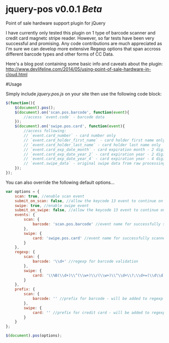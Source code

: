 jquery-pos v0.0.1 _Beta_
========================

Point of sale hardware support plugin for jQuery

I have currently only tested this plugin on 1 type of barcode scanner and credit card magnetc stripe reader. However, so far tests have been very successful and promising.
Any code contributions are much appreciated as I'm sure we can develop more extensive Regexp options that span accross different barcode types and other forms of CC Data.

Here's a blog post containing some basic info and caveats about the plugin: http://www.devlifeline.com/2014/05/using-point-of-sale-hardware-in-cloud.html

#Usage

Simply include _jquery.pos.js_ on your site then use the following code block:
```javascript
$(function(){
	$(document).pos();
	$(document).on('scan.pos.barcode', function(event){
		//access `event.code` - barcode data
	});
	$(document).on('swipe.pos.card', function(event){
		//access following:
		// `event.card_number` - card number only
		// `event.card_holder_first_name` - card holder first name only
		// `event.card_holder_last_name` - card holder last name only
		// `event.card_exp_date_month` - card expiration month - 2 digits
		// `event.card_exp_date_year_2` - card expiration year - 2 digits
		// `event.card_exp_date_year_4` - card expiration year - 4 digits
		// `event.swipe_data` - original swipe data from raw processing or sending to a 3rd party service
	});
});
```

You can also override the following default options...

```javascript
var options = {
    scan: true, //enable scan event
    submit_on_scan: false, //allow the keycode 13 event to continue on scan
    swipe: true, //enable swipe event
    submit_on_swipe: false, //allow the keycode 13 event to continue on swipe
    events: {
        scan: {
            barcode: 'scan.pos.barcode' //event name for successfully scanned barcode
        },
        swipe: {
            card: 'swipe.pos.card' //event name for successfully scanned card
        }
    },
    regexp: {
        scan: {
            barcode: '\\d+' //regexp for barcode validation
        },
        swipe: {
            card: '\\%B(\\d+)\\^(\\w+)\\/(\\w+)\\^\\d+\\?;\\d+=(\\d\\d)(\\d\\d)\\d+\\?' //regexp for credit card validation
        }
    },
    prefix: {
        scan: {
            barcode: '' //prefix for barcode - will be added to regexp
        },
        swipe: {
            card: '' //prefix for credit card - will be added to regexp
        }
    }
};

$(document).pos(options);
```
